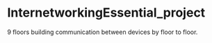 # InternetworkingEssential_project
9 floors building communication between devices by floor to floor.  
